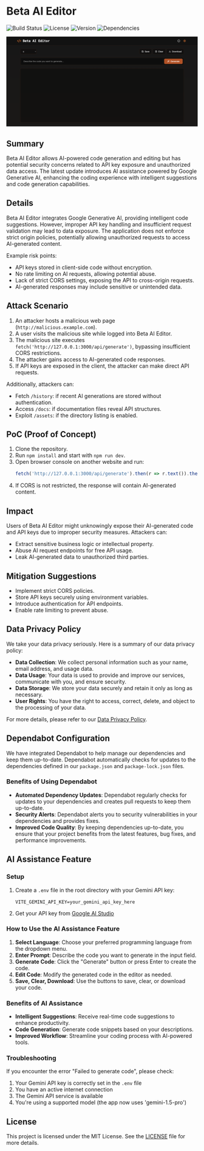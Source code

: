 # Beta AI Editor

![Build Status](https://img.shields.io/badge/build-passing-brightgreen) ![License](https://img.shields.io/badge/license-MIT-blue) ![Version](https://img.shields.io/badge/version-1.0.0-orange) ![Dependencies](https://img.shields.io/badge/dependencies-5-yellow)

![AI Beta Image](images/ai-beta-image-file.png)

## Summary
Beta AI Editor allows AI-powered code generation and editing but has potential security concerns related to API key exposure and unauthorized data access. The latest update introduces AI assistance powered by Google Generative AI, enhancing the coding experience with intelligent suggestions and code generation capabilities.

## Details
Beta AI Editor integrates Google Generative AI, providing intelligent code suggestions. However, improper API key handling and insufficient request validation may lead to data exposure. The application does not enforce strict origin policies, potentially allowing unauthorized requests to access AI-generated content.

Example risk points:
- API keys stored in client-side code without encryption.
- No rate limiting on AI requests, allowing potential abuse.
- Lack of strict CORS settings, exposing the API to cross-origin requests.
- AI-generated responses may include sensitive or unintended data.

## Attack Scenario
1. An attacker hosts a malicious web page (`http://malicious.example.com`).
2. A user visits the malicious site while logged into Beta AI Editor.
3. The malicious site executes `fetch('http://127.0.0.1:3000/api/generate')`, bypassing insufficient CORS restrictions.
4. The attacker gains access to AI-generated code responses.
5. If API keys are exposed in the client, the attacker can make direct API requests.

Additionally, attackers can:
- Fetch `/history`: if recent AI generations are stored without authentication.
- Access `/docs`: if documentation files reveal API structures.
- Exploit `/assets`: if the directory listing is enabled.

## PoC (Proof of Concept)
1. Clone the repository.
2. Run `npm install` and start with `npm run dev`.
3. Open browser console on another website and run:
   ```js
   fetch('http://127.0.0.1:3000/api/generate').then(r => r.text()).then(console.log);
   ```
4. If CORS is not restricted, the response will contain AI-generated content.

## Impact
Users of Beta AI Editor might unknowingly expose their AI-generated code and API keys due to improper security measures. Attackers can:
- Extract sensitive business logic or intellectual property.
- Abuse AI request endpoints for free API usage.
- Leak AI-generated data to unauthorized third parties.

## Mitigation Suggestions
- Implement strict CORS policies.
- Store API keys securely using environment variables.
- Introduce authentication for API endpoints.
- Enable rate limiting to prevent abuse.

## Data Privacy Policy
We take your data privacy seriously. Here is a summary of our data privacy policy:
- **Data Collection**: We collect personal information such as your name, email address, and usage data.
- **Data Usage**: Your data is used to provide and improve our services, communicate with you, and ensure security.
- **Data Storage**: We store your data securely and retain it only as long as necessary.
- **User Rights**: You have the right to access, correct, delete, and object to the processing of your data.

For more details, please refer to our [Data Privacy Policy](docs/data_privacy_policy.md).

## Dependabot Configuration
We have integrated Dependabot to help manage our dependencies and keep them up-to-date. Dependabot automatically checks for updates to the dependencies defined in our `package.json` and `package-lock.json` files.

### Benefits of Using Dependabot
- **Automated Dependency Updates**: Dependabot regularly checks for updates to your dependencies and creates pull requests to keep them up-to-date.
- **Security Alerts**: Dependabot alerts you to security vulnerabilities in your dependencies and provides fixes.
- **Improved Code Quality**: By keeping dependencies up-to-date, you ensure that your project benefits from the latest features, bug fixes, and performance improvements.

## AI Assistance Feature
### Setup
1. Create a `.env` file in the root directory with your Gemini API key:
   ```
   VITE_GEMINI_API_KEY=your_gemini_api_key_here
   ```
2. Get your API key from [Google AI Studio](https://makersuite.google.com/app/apikey)

### How to Use the AI Assistance Feature
1. **Select Language**: Choose your preferred programming language from the dropdown menu.
2. **Enter Prompt**: Describe the code you want to generate in the input field.
3. **Generate Code**: Click the "Generate" button or press Enter to create the code.
4. **Edit Code**: Modify the generated code in the editor as needed.
5. **Save, Clear, Download**: Use the buttons to save, clear, or download your code.

### Benefits of AI Assistance
- **Intelligent Suggestions**: Receive real-time code suggestions to enhance productivity.
- **Code Generation**: Generate code snippets based on your descriptions.
- **Improved Workflow**: Streamline your coding process with AI-powered tools.

### Troubleshooting
If you encounter the error "Failed to generate code", please check:

1. Your Gemini API key is correctly set in the `.env` file
2. You have an active internet connection
3. The Gemini API service is available
4. You're using a supported model (the app now uses 'gemini-1.5-pro')

## License
This project is licensed under the MIT License. See the [LICENSE](LICENSE) file for more details.
